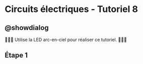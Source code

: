 # Circuits électriques - Tutoriel 8

## @showdialog

🌈🌈🌈 Utilise la LED arc-en-ciel pour réaliser ce tutoriel. 🌈🌈🌈

## Étape 1

